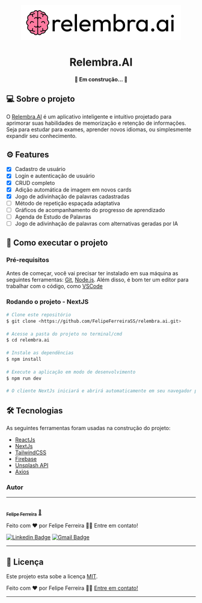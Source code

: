<div align="center">
  <img src="./public/logoReadme.png" alt="Descrição da imagem">
</div>
<h1 align="center">Relembra.AI</h1>

<h4 align="center"> 
	🚧 Em construção...  🚧
</h4>

## 💻 Sobre o projeto

O [Relembra.AI](https://relembra-ai.vercel.app/) é um aplicativo inteligente e intuitivo projetado para aprimorar 
suas habilidades de memorização e retenção de informações. Seja para estudar para exames, 
aprender novos idiomas, ou simplesmente expandir seu conhecimento.

## ⚙️ Features

- [x] Cadastro de usuário
- [x] Login e autenticação de usuário
- [x] CRUD completo
- [x] Adição automática de imagem em novos cards
- [x] Jogo de adivinhação de palavras cadastradas
- [ ] Método de repetição espaçada adaptativa
- [ ] Gráficos de acompanhamento do progresso de aprendizado
- [ ] Agenda de Estudo de Palavras
- [ ] Jogo de adivinhação de palavras com alternativas geradas por IA

## 🚀 Como executar o projeto

### Pré-requisitos

Antes de começar, você vai precisar ter instalado em sua máquina as seguintes ferramentas:
[Git](https://git-scm.com), [Node.js](https://nodejs.org/en/). 
Além disso, é bom ter um editor para trabalhar com o código, como [VSCode](https://code.visualstudio.com/)

### Rodando o projeto - NextJS

```bash
# Clone este repositório
$ git clone <https://github.com/FelipeFerreiraSS/relembra.ai.git>

# Acesse a pasta do projeto no terminal/cmd
$ cd relembra.ai

# Instale as dependências
$ npm install

# Execute a aplicação em modo de desenvolvimento
$ npm run dev

# O cliente NextJs iniciará e abrirá automaticamente em seu navegador padrão em <http://localhost:3000>
````

## 🛠 Tecnologias

As seguintes ferramentas foram usadas na construção do projeto:

- [ReactJs](https://pt-br.reactjs.org/)
- [NextJs](https://nextjs.org/)
- [TailwindCSS](https://tailwindcss.com/)
- [Firebase](https://firebase.google.com/?hl=pt)
- [Unsplash API](https://unsplash.com/developers)
- [Axios](https://axios-http.com/ptbr/docs/intro)

### Autor
---

<a href="https://felipeferreira.dev.br/">
 <img style="border-radius: 50%;" src="https://github.com/FelipeFerreiraSS.png" width="100px;" alt=""/>
 <br />
 <sub><b>Felipe Ferreira</b></sub></a> <a href="https://felipeferreira.dev.br/" title="Dev Front-End">🚀</a>


Feito com ❤️ por Felipe Ferreira 👋🏽 Entre em contato!

[![Linkedin Badge](https://img.shields.io/badge/-FelipeFerreira-blue?style=flat-square&logo=Linkedin&logoColor=white&link=https://www.linkedin.com/in/felipeferreiradev/)](https://www.linkedin.com/in/felipeferreiradev/) 
[![Gmail Badge](https://img.shields.io/badge/-felipeferreirasilva.dev@gmail.com-c14438?style=flat-square&logo=Gmail&logoColor=white&link=mailto:felipeferreirasilva.dev@gmail.com)](mailto:felipeferreirasilva.dev@gmail.com)

---

## 📝 Licença

Este projeto esta sobe a licença [MIT](./LICENSE).

Feito com ❤️ por Felipe Ferreira 👋🏽 [Entre em contato!](https://www.linkedin.com/in/felipeferreiradev/)

---
